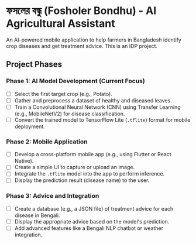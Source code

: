 # ফসলের বন্ধু (Fosholer Bondhu) - AI Agricultural Assistant

An AI-powered mobile application to help farmers in Bangladesh identify crop diseases and get treatment advice. This is an IDP project.

## Project Phases

### Phase 1: AI Model Development (Current Focus)
-   [ ] Select the first target crop (e.g., Potato).
-   [ ] Gather and preprocess a dataset of healthy and diseased leaves.
-   [ ] Train a Convolutional Neural Network (CNN) using Transfer Learning (e.g., MobileNetV2) for disease classification.
-   [ ] Convert the trained model to TensorFlow Lite (`.tflite`) format for mobile deployment.

### Phase 2: Mobile Application
-   [ ] Develop a cross-platform mobile app (e.g., using Flutter or React Native).
-   [ ] Create a simple UI to capture or upload an image.
-   [ ] Integrate the `.tflite` model into the app to perform inference.
-   [ ] Display the prediction result (disease name) to the user.

### Phase 3: Advice and Integration
-   [ ] Create a database (e.g., a JSON file) of treatment advice for each disease in Bengali.
-   [ ] Display the appropriate advice based on the model's prediction.
-   [ ] Add advanced features like a Bengali NLP chatbot or weather integration.
